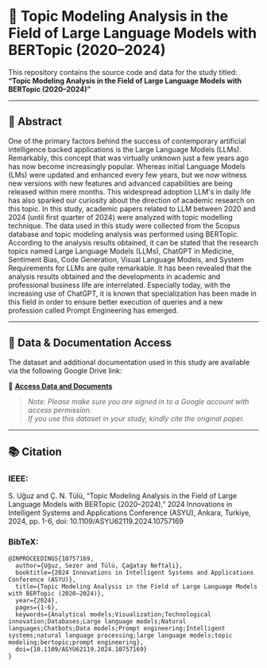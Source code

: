 # 📌 Topic Modeling Analysis in the Field of Large Language Models with BERTopic (2020–2024)

This repository contains the source code and data for the study titled:  
**“Topic Modeling Analysis in the Field of Large Language Models with BERTopic (2020–2024)”**

---

## 📄 Abstract

One of the primary factors behind the success of contemporary artificial intelligence backed applications is the Large Language Models (LLMs). Remarkably, this concept that was virtually unknown just a few years ago has now become increasingly popular. Whereas initial Language Models (LMs) were updated and enhanced every few years, but we now witness new versions with new features and advanced capabilities are being released within mere months. This widespread adoption LLM's in daily life has also sparked our curiosity about the direction of academic research on this topic. In this study, academic papers related to LLM between 2020 and 2024 (until first quarter of 2024) were analyzed with topic modelling technique. The data used in this study were collected from the Scopus database and topic modeling analysis was performed using BERTopic. According to the analysis results obtained, it can be stated that the research topics named Large Language Models (LLMs), ChatGPT in Medicine, Sentiment Bias, Code Generation, Visual Language Models, and System Requirements for LLMs are quite remarkable. It has been revealed that the analysis results obtained and the developments in academic and professional business life are interrelated. Especially today, with the increasing use of ChatGPT, it is known that specialization has been made in this field in order to ensure better execution of queries and a new profession called Prompt Engineering has emerged.

---

## 📂 Data & Documentation Access

The dataset and additional documentation used in this study are available via the following Google Drive link:

🔗 **[Access Data and Documents](https://drive.google.com/drive/folders/1iV0-gWyfRw2AAtAmNdjmsUHZhOEGUlCw?usp=sharing)**

> *Note: Please make sure you are signed in to a Google account with access permission.*  
> *If you use this dataset in your study, kindly cite the original paper.*

---

## 📚 Citation

### IEEE:

S. Uğuz and Ç. N. Tülü, “Topic Modeling Analysis in the Field of Large Language Models with BERTopic (2020–2024),” 2024 Innovations in Intelligent Systems and Applications Conference (ASYU), Ankara, Turkiye, 2024, pp. 1-6, doi: 10.1109/ASYU62119.2024.10757169


### BibTeX:

```
@INPROCEEDINGS{10757169,
  author={Uğuz, Sezer and Tülü, Çağatay Neftali},
  booktitle={2024 Innovations in Intelligent Systems and Applications Conference (ASYU)}, 
  title={Topic Modeling Analysis in the Field of Large Language Models with BERTopic (2020–2024)}, 
  year={2024},
  pages={1-6},
  keywords={Analytical models;Visualization;Technological innovation;Databases;Large language models;Natural languages;Chatbots;Data models;Prompt engineering;Intelligent systems;natural language processing;large language models;topic modeling;bertopic;prompt engineering},
  doi={10.1109/ASYU62119.2024.10757169}
}
```
